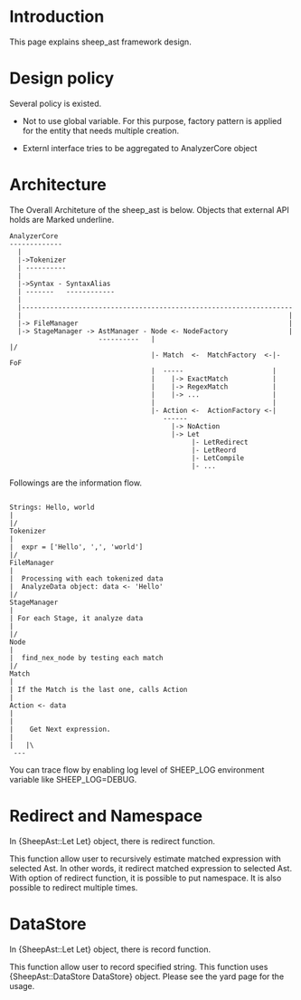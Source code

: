 # Introduction

This page explains sheep_ast framework design.  

# Design policy

Several policy is existed.

- Not to use global variable. For this purpose, factory pattern is applied for the entity that needs multiple creation.

- Externl interface tries to be aggregated to AnalyzerCore object
  
# Architecture

The Overall Architeture of the sheep_ast is below. Objects that external API holds are Marked underline.

```
AnalyzerCore
-------------
  |
  |->Tokenizer
  | ---------- 
  |
  |->Syntax - SyntaxAlias
  | -------   ------------
  |
  |-------------------------------------------------------------------
  |                                                                  |
  |-> FileManager                                                    |
  |-> StageManager -> AstManager - Node <- NodeFactory               |
                      ----------   |                                 |/
                                   |- Match  <-  MatchFactory  <-|- FoF 
                                   |  -----                      |
                                   |    |-> ExactMatch           |
                                   |    |-> RegexMatch           |
                                   |    |-> ...                  |
                                   |                             |
                                   |- Action <-  ActionFactory <-|
                                      ------
                                        |-> NoAction
                                        |-> Let
                                             |- LetRedirect
                                             |- LetReord
                                             |- LetCompile
                                             |- ...
```

Followings are the information flow.

```

Strings: Hello, world
|
|/
Tokenizer
|
|  expr = ['Hello', ',', 'world']
|/
FileManager
|
|  Processing with each tokenized data
|  AnalyzeData object: data <- 'Hello'
|/
StageManager
|
| For each Stage, it analyze data
|
|/
Node
|
|  find_nex_node by testing each match
|/
Match
|
| If the Match is the last one, calls Action
|
Action <- data
|
|
|    Get Next expression.
|
|   |\
 ---
```

You can trace flow by enabling log level of SHEEP_LOG environment variable like SHEEP_LOG=DEBUG.

# Redirect and Namespace

In {SheepAst::Let Let} object, there is redirect function.

This function allow user to recursively estimate matched expression with selected Ast. In other words, it redirect matched expression to selected Ast. With option of redirect function, it is possible to put namespace. It is also possible to redirect multiple times.

# DataStore

In {SheepAst::Let Let} object, there is record function.

This function allow user to record specified string. This function uses {SheepAst::DataStore DataStore} object. Please see the yard page for the usage.
